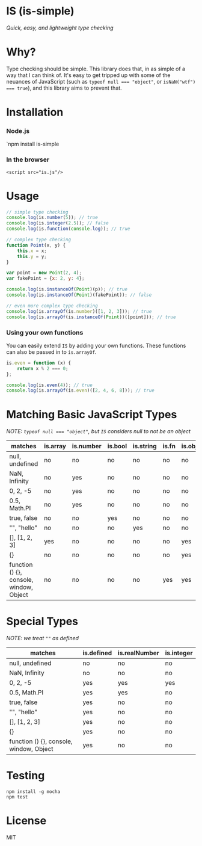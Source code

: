 # IS (is-simple)
*Quick, easy, and lightweight type checking*

# Why?

Type checking should be simple. This library does that, in as simple of a way that I can think of. It's easy to get tripped up with some of the neuances of JavaScript (such as `typeof null === "object"`, or `isNaN("wtf") === true`), and this library aims to prevent that.

# Installation

### Node.js
`npm install is-simple

### In the browser
`<script src="is.js"/>`

# Usage

```javascript
// simple type checking
console.log(is.number(5)); // true
console.log(is.integer(2.5)); // false
console.log(is.function(console.log)); // true

// complex type checking
function Point(x, y) {
    this.x = x;
    this.y = y;
}

var point = new Point(2, 4);
var fakePoint = {x: 2, y: 4};

console.log(is.instanceOf(Point)(p)); // true
console.log(is.instanceOf(Point)(fakePoint)); // false

// even more complex type checking
console.log(is.arrayOf(is.number)([1, 2, 3])); // true
console.log(is.arrayOf(is.instanceOf(Point))([point])); // true
```

### Using your own functions
You can easily extend `IS` by adding your own functions. These functions can also be passed in to `is.arrayOf`.
```javascript
is.even = function (x) {
    return x % 2 === 0;
};

console.log(is.even(4)); // true
console.log(is.arrayOf(is.even)([2, 4, 6, 8])); // true
```

# Matching Basic JavaScript Types
*NOTE: `typeof null === "object"`, but `IS` considers null to not be an object*

| matches                                 | is.array | is.number | is.bool | is.string | is.fn | is.object |
|-----------------------------------------|----------|-----------|---------|-----------|-------|-----------|
| null, undefined                         | no       | no        | no      | no        | no    | no        |
| NaN, Infinity                           | no       | yes       | no      | no        | no    | no        |
| 0, 2, -5                                | no       | yes       | no      | no        | no    | no        |
| 0.5, Math.PI                            | no       | yes       | no      | no        | no    | no        |
| true, false                             | no       | no        | yes     | no        | no    | no        |
| "", "hello"                             | no       | no        | no      | yes       | no    | no        |
| [], [1, 2, 3]                           | yes      | no        | no      | no        | no    | yes       |
| {}                                      | no       | no        | no      | no        | no    | yes       |
| function () {}, console, window, Object | no       | no        | no      | no        | yes   | yes       |

# Special Types
*NOTE: we treat `""` as defined*

| matches                                 | is.defined | is.realNumber | is.integer |
|-----------------------------------------|------------|---------------|------------|
| null, undefined                         | no         | no            | no         |
| NaN, Infinity                           | no         | no            | no         |
| 0, 2, -5                                | yes        | yes           | yes        |
| 0.5, Math.PI                            | yes        | yes           | no         |
| true, false                             | yes        | no            | no         |
| "", "hello"                             | yes        | no            | no         |
| [], [1, 2, 3]                           | yes        | no            | no         |
| {}                                      | yes        | no            | no         |
| function () {}, console, window, Object | yes        | no            | no         |

# Testing
```
npm install -g mocha
npm test
```

# License
MIT
